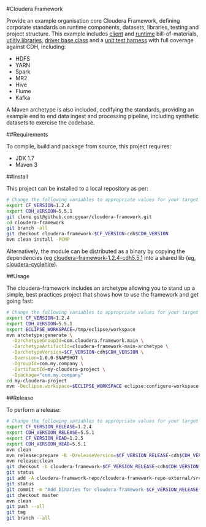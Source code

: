 #Cloudera Framework

Provide an example organisation core Cloudera Framework, defining corporate standards on runtime components, datasets, libraries, testing and project structure. This example includes [client](https://github.com/ggear/cloudera-framework/tree/master/cloudera-framework-main/cloudera-framework-main-client) and [runtime](https://github.com/ggear/cloudera-framework/tree/master/cloudera-framework-main/cloudera-framework-main-runtime) bill-of-materials, [utlitiy libraries](https://github.com/ggear/cloudera-framework/tree/master/cloudera-framework-main/cloudera-framework-main-common/src/main/java), [driver base class](https://github.com/ggear/cloudera-framework/blob/master/cloudera-framework-main/cloudera-framework-main-common/src/main/java/com/cloudera/framework/main/common/Driver.java) and a [unit test harness](https://github.com/ggear/cloudera-framework/tree/master/cloudera-framework-main/cloudera-framework-main-test/src/main/java/com/cloudera/framework/main/test) with full coverage against CDH, including:

* HDFS
* YARN
* Spark
* MR2
* Hive
* Flume
* Kafka

A Maven archetype is also included, codifying the standards, providing an example end to end data ingest and processing pipeline, including synthetic datasets to exercise the codebase.

##Requirements

To compile, build and package from source, this project requires:

* JDK 1.7
* Maven 3

##Install

This project can be installed to a local repository as per:

```bash
# Change the following variables to appropriate values for your target environment
export CF_VERSION=1.2.4
export CDH_VERSION=5.5.1
git clone git@github.com:ggear/cloudera-framework.git
cd cloudera-framework
git branch -all
git checkout cloudera-framework-$CF_VERSION-cdh$CDH_VERSION
mvn clean install -PCMP
```

Alternatively, the module can be distributed as a binary by copying the dependencies (eg [cloudera-framework-1.2.4-cdh5.5.1](https://github.com/ggear/cloudera-framework/tree/cloudera-framework-1.2.4-cdh5.5.1/cloudera-framework-repo/cloudera-framework-repo-external/src/main/repository) into a shared lib (eg, [cloudera-cyclehire](https://github.com/ggear/cloudera-cyclehire)).

##Usage

The cloudera-framework includes an archetype allowing you to stand up a simple, best practices project that shows how to use the framework and get going fast:

```bash
# Change the following variables to appropriate values for your target environment
export CF_VERSION=1.2.4
export CDH_VERSION=5.5.1
export ECLIPSE_WORKSPACE=/tmp/eclipse/workspace
mvn archetype:generate \
  -DarchetypeGroupId=com.cloudera.framework.main \
  -DarchetypeArtifactId=cloudera-framework-main-archetype \
  -DarchetypeVersion=$CF_VERSION-cdh$CDH_VERSION \
  -Dversion=1.0.0-SNAPSHOT \
  -DgroupId=com.my.company \
  -DartifactId=my-cloudera-project \
  -Dpackage="com.my.company"
cd my-cloudera-project
mvn -Declipse.workspace=$ECLIPSE_WORKSPACE eclipse:configure-workspace eclipse:eclipse clean install
```

##Release

To perform a release:

```bash
# Change the following variables to appropriate values for your target environment
export CF_VERSION_RELEASE=1.2.4
export CDH_VERSION_RELEASE=5.5.1
export CF_VERSION_HEAD=1.2.5
export CDH_VERSION_HEAD=5.5.1
mvn clean
mvn release:prepare -B -DreleaseVersion=$CF_VERSION_RELEASE-cdh$CDH_VERSION_RELEASE -DdevelopmentVersion=$CF_VERSION_HEAD-cdh$CDH_VERSION_HEAD-SNAPSHOT
mvn release:clean
git checkout -b cloudera-framework-$CF_VERSION_RELEASE-cdh$CDH_VERSION_RELEASE cloudera-framework-$CF_VERSION_RELEASE-cdh$CDH_VERSION_RELEASE
git status
git add -A cloudera-framework-repo/cloudera-framework-repo-external/src/main/repository
git status
git commit -m "Add binaries for cloudera-framework-$CF_VERSION_RELEASE-cdh$CDH_VERSION_RELEASE"
git checkout master
mvn clean
git push --all
git tag
git branch --all
```
